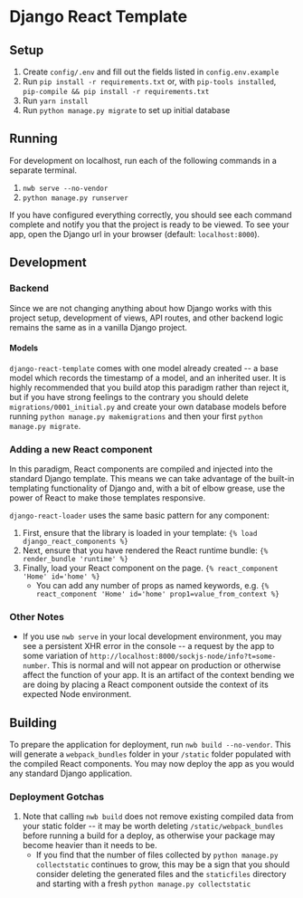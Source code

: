 # Django React Template

## Setup

1. Create `config/.env` and fill out the fields listed in `config.env.example`
2. Run `pip install -r requirements.txt` or, with `pip-tools installed`, `pip-compile && pip install -r requirements.txt`
3. Run `yarn install`
4. Run `python manage.py migrate` to set up initial database

## Running

For development on localhost, run each of the following commands in a separate terminal.
    
1. `nwb serve --no-vendor`
2. `python manage.py runserver`

If you have configured everything correctly, you should see each command complete and notify you
that the project is ready to be viewed. To see your app, open the Django url in your browser (default: `localhost:8000`).


## Development

### Backend

Since we are not changing anything about how Django works with this project setup, development of views, API routes, and
other backend logic remains the same as in a vanilla Django project.

#### Models

`django-react-template` comes with one model already created -- a base model which records the timestamp of a model, and
an inherited user. It is highly recommended that you build atop this paradigm rather than reject it, but if you have
strong feelings to the contrary you should delete `migrations/0001_initial.py` and create your own database models
before running `python manage.py makemigrations` and then your first `python manage.py migrate`.

### Adding a new React component

In this paradigm, React components are compiled and injected into the standard Django template. This means we can take 
advantage of the built-in templating functionality of Django and, with a bit of elbow grease, use the power of React to
make those templates responsive.

`django-react-loader` uses the same basic pattern for any component:

1. First, ensure that the library is loaded in your template: `{% load django_react_components %}`
2. Next, ensure that you have rendered the React runtime bundle: `{% render_bundle 'runtime' %}`
3. Finally, load your React component on the page. `{% react_component 'Home' id='home' %}`
    - You can add any number of props as named keywords, e.g. `{% react_component 'Home' id='home' prop1=value_from_context %}`
    

### Other Notes

- If you use `nwb serve` in your local development environment, you may see a persistent XHR error in the console -- a 
request by the app to some variation of `http://localhost:8000/sockjs-node/info?t=some-number`. This is normal and will 
  not appear on production or otherwise affect the function of your app. It is an artifact of the context bending we are
  doing by placing a React component outside the context of its expected Node environment.

## Building

To prepare the application for deployment, run `nwb build --no-vendor`. This will generate a `webpack_bundles` folder
in your `/static` folder populated with the compiled React components. You may now deploy the app as you would any standard
Django application. 

### Deployment Gotchas

1. Note that calling `nwb build` does not remove existing compiled data from your static folder -- it may be worth deleting
`/static/webpack_bundles` before running a build for a deploy, as otherwise your package may become heavier than it
needs to be.
   - If you find that the number of files collected by `python manage.py collectstatic` continues to grow, this may be
    a sign that you should consider deleting the generated files and the `staticfiles` directory and starting with a
     fresh `python manage.py collectstatic`